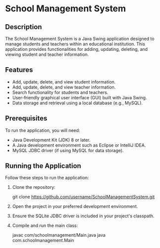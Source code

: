 # School Management System

## Description
The School Management System is a Java Swing application designed to manage students and teachers within an educational institution. This application provides functionalities for adding, updating, deleting, and viewing student and teacher information.

## Features
- Add, update, delete, and view student information.
- Add, update, delete, and view teacher information.
- Search functionality for students and teachers.
- User-friendly graphical user interface (GUI) built with Java Swing.
- Data storage and retrieval using a local database (e.g., MySQL).

## Prerequisites
To run the application, you will need:
- Java Development Kit (JDK) 8 or later.
- A Java development environment such as Eclipse or IntelliJ IDEA.
- MySQL JDBC driver (if using MySQL for data storage).

## Running the Application
Follow these steps to run the application:

1. Clone the repository:
   
   git clone https://github.com/username/SchoolManagementSystem.git
   
3. Open the project in your preferred development environment.

4. Ensure the SQLite JDBC driver is included in your project's classpath.

5. Compile and run the main class:

   javac com/schoolmanagement/Main.java
   java com.schoolmanagement.Main

   
